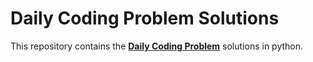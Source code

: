 # Daily Coding Problem Solutions

This repository contains the **[Daily Coding Problem](https://www.dailycodingproblem.com)** solutions in python.